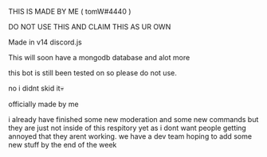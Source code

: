 THIS IS MADE BY ME ( tomW#4440 )

DO NOT USE THIS AND CLAIM THIS AS UR OWN


Made in v14 discord.js

This will soon have a mongodb database and alot more

this bot is still been tested on so please do not use.

no i didnt skid it💀 

officially made by me


i already have finished some new moderation and some new commands but they are just not inside of this respitory yet as i dont want people getting annoyed that they arent working. we have a dev team hoping to add some new stuff by the end of the week